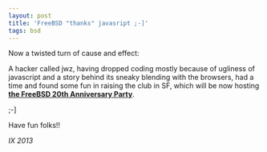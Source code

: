 ```yaml
---
layout: post
title: 'FreeBSD "thanks" javasript ;-]'
tags: bsd
---
```


Now a twisted turn of cause and effect:

A hacker called jwz, having dropped coding mostly because of ugliness
of javascript and a story behind its sneaky blending with the
browsers, had a time and found some fun in raising the club in SF,
which will be now hosting [**the FreeBSD 20th Anniversary Party**][fbsd20y].

;-]

Have fun folks!!

*IX 2013*

[fbsd20y]: http://rsvp.ixsystems.com/
